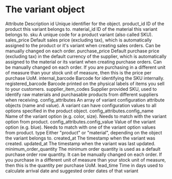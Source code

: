 # The variant object

Attribute Description id Unique identifier for the object. product_id ID of the product
this variant belongs to. material_id ID of the material this variant belongs to. sku A
unique code for a product variant (also called SKU). sales_price Default sales price
(excluding tax), which is automatically assigned to the product or it's variant when
creating sales orders. Can be manually changed on each order. purchase_price Default
purchase price (excluding tax) in the default currency of the supplier, which is
automatically assigned to the material or its variant when creating purchase orders. Can
be manually changed on each order. If you are purchasing in a different unit of measure
than your stock unit of measure, then this is the price per purchase UoM.
internal_barcode Barcode for identifying the SKU internally. registered_barcode Barcode
printed on the physical labels of items you sell to your customers. supplier_item_codes
Supplier provided SKU, used to identify raw materials and purchasable products from
different suppliers when receiving. config_attributes An array of variant configuration
attribute objects (name and value). A variant can have configuration values to all
options specified in the product object. config_attributes.config_name Name of the
variant option (e.g. color, size). Needs to match with the variant option from product.
config_attributes.config_value Value of the variant option (e.g. blue). Needs to match
with one of the variant option values from product. type Either "product" or "material",
depending on the object the variant belongs to. created_at The timestamp when the
variant was created. updated_at The timestamp when the variant was last updated.
minimum_order_quantity The minimum order quantity is used as a default purchase order
row quantity. It can be manually changed on each order. If you purchase in a different
unit of measure than your stock unit of measure, then this is the quantity per purchase
UoM. lead_time Time in days used to calculate arrival date and suggested order dates of
that variant
